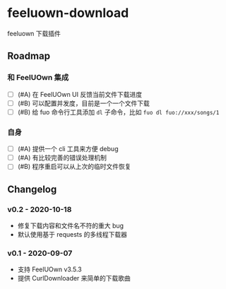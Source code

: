 # feeluown-download

feeluown 下载插件

## Roadmap

### 和 FeelUOwn 集成

- [ ] (#A) 在 FeelUOwn UI 反馈当前文件下载进度
- [ ] (#B) 可以配置并发度，目前是一个一个文件下载
- [ ] (#B) 给 fuo 命令行工具添加 `dl` 子命令，比如 `fuo dl fuo://xxx/songs/1`

### 自身

- [ ] (#A) 提供一个 cli 工具来方便 debug
- [ ] (#A) 有比较完善的错误处理机制
- [ ] (#B) 程序重启可以从上次的临时文件恢复

## Changelog

### v0.2 - 2020-10-18

* 修复下载内容和文件名不符的重大 bug
* 默认使用基于 requests 的多线程下载器

### v0.1 - 2020-09-07

* 支持 FeelUOwn v3.5.3
* 提供 CurlDownloader 来简单的下载歌曲

